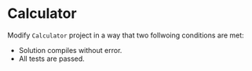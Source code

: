 # Calculator

Modify `Calculator` project in a way that two follwoing conditions are met:
- Solution compiles without error.
- All tests are passed.
